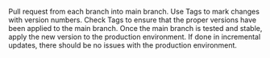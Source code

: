 Pull request from each branch into main branch.
Use Tags to mark changes with version numbers.
Check Tags to ensure that the proper versions have been applied to the main branch.
Once the main branch is tested and stable, apply the new version to the production environment.
If done in incremental updates, there should be no issues with the production environment.